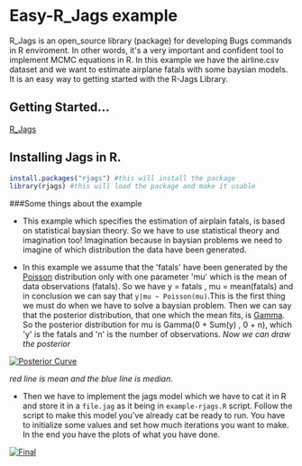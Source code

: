 # Easy-R_Jags example

R_Jags is an open_source library (package) for developing Bugs commands in R enviroment. In other words, it's a very important and  confident tool to implement MCMC equations in R.
In this example we have the airline.csv dataset and we want to estimate airplane fatals with some baysian models.
It is an easy way to getting started with the R-Jags Library.

## Getting Started...

[R_Jags](https://www.r-bloggers.com/getting-started-with-jags-rjags-and-bayesian-modelling/)

## Installing Jags in R.
```R
install.packages("rjags") #this will install the package
library(rjags) #this will load the package and make it usable
```

###Some things about the example

+ This example which specifies the estimation of airplain fatals, is based on statistical baysian theory. So we have to use statistical theory and imagination too!
Imagination because in baysian problems we need to imagine of which distribution the data have been generated. 

+ In this example we assume that the 'fatals' have been generated by the [Poisson](https://en.wikipedia.org/wiki/Poisson_distribution) distribution only with one parameter 'mu' which is the mean of data observations (fatals).
So we have y = fatals , mu = mean(fatals) and in conclusion we can say that `y|mu ~ Poisson(mu)`.This is the first thing we must do when we have to solve a baysian problem.
Then we can say that the posterior distribution, that one which the mean fits, is [Gamma](https://en.wikipedia.org/wiki/Gamma_distribution).
So the posterior distribution for mu is Gamma(0 + Sum(y) , 0 + n), which 'y' is the fatals and 'n' is the number of observations.
*Now we can draw the posterior*

[![Posterior Curve](https://s11.postimg.org/olc31lu8z/Posterior.png)](https://postimg.org/image/nj1wj2bfj/)

*red line is mean and the blue line is median.*

+ Then we have to implement the jags model which we have to cat it in R and store it in a `file.jag` as it being in `example-rjags.R` script.
Follow the script to make this model you've already cat be ready to run. You have to initialize some values and set how much iterations you want to make. In the end you have the plots of what you have done.

[![Final](https://s22.postimg.org/737mu9ytt/Rplot.png)](https://postimg.org/image/c1v58t2ml/)


